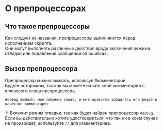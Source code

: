 # О препроцессорах

## Что такое препроцессоры

Как следует из названия, препроцессоры выполняются перед исполнением скрипта.  
Они могут выполнять различные действия вроде включения режима отладки или подавления сообщений об ошибках.

## Вызов препроцессора

Препроцессор можно вызвать, используя #комментарий.  
Будьте осторожны, так как вы можете начать свой комментарий с ключевого слова препроцессора.

```zenscript
#debug &mdash; мое любимое слово, и мне нравится добавлять его везде в качестве комментария
```

↑ Включит режим отладки, так как будет найден препроцессор `#debug`. Если вы действительно хотите удостовериться, что так ни в коем случае не произойдет, используйте `//` для комментариев.